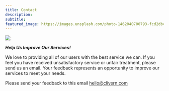 ```yaml
---
title: Contact
description:
subtitle:
featured_image: https://images.unsplash.com/photo-1462040700793-fcd2dbc0edf0
---
```


![](https://images.unsplash.com/photo-1462040700793-fcd2dbc0edf0)

<strong><em>Help Us Improve Our Services!</em></strong>

We love to providing all of our users with the best service we can. If you feel you have received unsatisfactory service or unfair treatment, please send us an email. Your feedback represents an opportunity to improve our services to meet your needs.

Please send your feedback to this email <a href="mailto:hello@clivern.com">hello@clivern.com</a>
